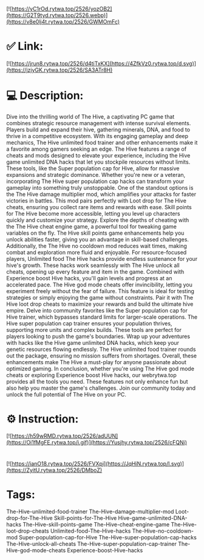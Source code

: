 [![https://yC1rOd.rytwa.top/2526/yozOB2](https://G2T9tyd.rytwa.top/2526.webp)](https://v8e0lj4t.rytwa.top/2526/GWMOmFc)
# ✅ Link:
[![https://jrun8.rytwa.top/2526/d4tiTxKX](https://4ZfkVz0.rytwa.top/d.svg)](https://jzjyGK.rytwa.top/2526/SA3ATr8H)
# 💻 Description:
Dive into the thrilling world of The Hive, a captivating PC game that combines strategic resource management with intense survival elements. Players build and expand their hive, gathering minerals, DNA, and food to thrive in a competitive ecosystem. With its engaging gameplay and deep mechanics, The Hive unlimited food trainer and other enhancements make it a favorite among gamers seeking an edge.
The Hive features a range of cheats and mods designed to elevate your experience, including the Hive game unlimited DNA hacks that let you stockpile resources without limits. These tools, like the Super population cap for Hive, allow for massive expansions and strategic dominance. Whether you're new or a veteran, incorporating The Hive super population cap hacks can transform your gameplay into something truly unstoppable.
One of the standout options is the The Hive damage multiplier mod, which amplifies your attacks for faster victories in battles. This mod pairs perfectly with Loot drop for The Hive cheats, ensuring you collect rare items and rewards with ease. Skill points for The Hive become more accessible, letting you level up characters quickly and customize your strategy.
Explore the depths of cheating with the The Hive cheat engine game, a powerful tool for tweaking game variables on the fly. The Hive skill points game enhancements help you unlock abilities faster, giving you an advantage in skill-based challenges. Additionally, the The Hive no cooldown mod reduces wait times, making combat and exploration more fluid and enjoyable.
For resource-focused players, Unlimited food The Hive hacks provide endless sustenance for your hive's growth. These hacks work seamlessly with The Hive unlock all cheats, opening up every feature and item in the game. Combined with Experience boost Hive hacks, you'll gain levels and progress at an accelerated pace.
The Hive god mode cheats offer invincibility, letting you experiment freely without the fear of failure. This feature is ideal for testing strategies or simply enjoying the game without constraints. Pair it with The Hive loot drop cheats to maximize your rewards and build the ultimate hive empire.
Delve into community favorites like the Super population cap for Hive trainer, which bypasses standard limits for larger-scale operations. The Hive super population cap trainer ensures your population thrives, supporting more units and complex builds. These tools are perfect for players looking to push the game's boundaries.
Wrap up your adventures with hacks like the Hive game unlimited DNA hacks, which keep your genetic resources flowing endlessly. The Hive unlimited food trainer rounds out the package, ensuring no mission suffers from shortages. Overall, these enhancements make The Hive a must-play for anyone passionate about optimized gaming.
In conclusion, whether you're using The Hive god mode cheats or exploring Experience boost Hive hacks, our webrytwa.top provides all the tools you need. These features not only enhance fun but also help you master the game's challenges. Join our community today and unlock the full potential of The Hive on your PC.

# ⚙️ Instruction:
[![https://h59wRMD.rytwa.top/2526/adUUN](https://Oi1fMgFE.rytwa.top/i.gif)](https://Yusjhy.rytwa.top/2526/cFQNi)
#
[![https://ianO18.rytwa.top/2526/FVXpi](https://JqHiN.rytwa.top/l.svg)](https://ZyitU.rytwa.top/2526/DMboZ)
# Tags:
The-Hive-unlimited-food-trainer The-Hive-damage-multiplier-mod Loot-drop-for-The-Hive Skill-points-for-The-Hive Hive-game-unlimited-DNA-hacks The-Hive-skill-points-game The-Hive-cheat-engine-game The-Hive-loot-drop-cheats Unlimited-food-The-Hive-hacks The-Hive-no-cooldown-mod Super-population-cap-for-Hive The-Hive-super-population-cap-hacks The-Hive-unlock-all-cheats The-Hive-super-population-cap-trainer The-Hive-god-mode-cheats Experience-boost-Hive-hacks





